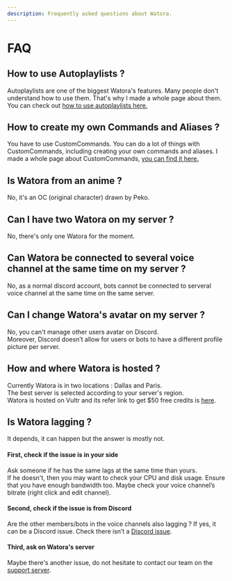 ```yaml
---
description: Frequently asked questions about Watora.
---
```


# FAQ

## How to use Autoplaylists ?

Autoplaylists are one of the biggest Watora's features. Many people don't understand how to use them. That's why I made a whole page about them. You can check out [how to use autoplaylists here.](features/autoplaylists.md)

## How to create my own Commands and Aliases ?

You have to use CustomCommands. You can do a lot of things with CustomCommands, including creating your own commands and aliases. I made a whole page about CustomCommands, [you can find it here.](features/custom-commands.md)

## Is Watora from an anime ?

No, it's an OC \(original character\) drawn by Peko. 

## Can I have two Watora on my server ?

No, there's only one Watora for the moment.

## Can Watora be connected to several voice channel at the same time on my server ?

No, as a normal discord account, bots cannot be connected to serveral voice channel at the same time on the same server.

## Can I change Watora's avatar on my server ?

No, you can't manage other users avatar on Discord.  
Moreover, Discord doesn’t allow for users or bots to have a different profile picture per server.

## How and where Watora is hosted ?

Currently Watora is in two locations : Dallas and Paris.   
The best server is selected according to your server's region.  
Watora is hosted on Vultr and its refer link to get $50 free credits is [here](https://www.vultr.com/?ref=7945986-4F).

## Is Watora lagging ?

It depends, it can happen but the answer is mostly not.

#### First, check if the issue is in your side

Ask someone if he has the same lags at the same time than yours.  
If he doesn't, then you may want to check your CPU and disk usage. Ensure that you have enough bandwidth too. Maybe check your voice channel’s bitrate \(right click and edit channel\). 

#### Second, check if the issue is from Discord

Are the other members/bots in the voice channels also lagging ? If yes, it can be a Discord issue. Check there isn’t a [Discord issue](https://status.discordapp.com/).

#### Third, ask on Watora's server

Maybe there's another issue, do not hesitate to contact our team on the [support server](https://discord.gg/ArJgTpM).

#### 


